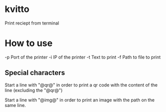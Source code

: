 # kvitto
Print reciept from terminal


# How to use

-p Port of the printer
-i IP of the printer
-t Text to print
-f Path to file to print

## Special characters

Start a line with "@qr@" in order to print a qr code with the content of the line (excluding the "@qr@")

Start a line with "@img@" in order to print an image with the path on the same line.
